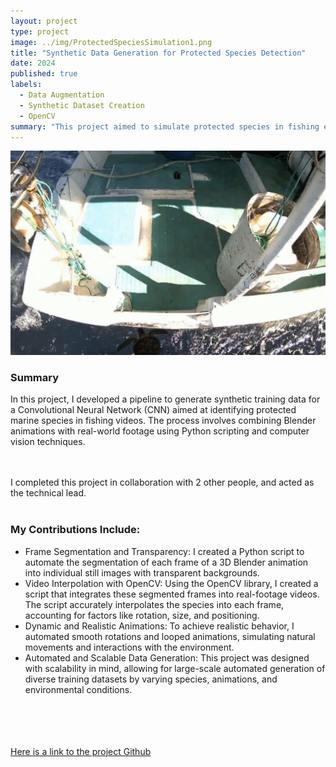 ```yaml
---
layout: project
type: project
image: ../img/ProtectedSpeciesSimulation1.png
title: "Synthetic Data Generation for Protected Species Detection"
date: 2024
published: true
labels:
  - Data Augmentation
  - Synthetic Dataset Creation
  - OpenCV
summary: "This project aimed to simulate protected species in fishing environments, generating realistic training data for a CNN to improve species identification accuracy."
---
```


<div class="text-center p-4">
  <img width="650px" src="../img/ProtectedSpeciesSimulation.png" class="img-thumbnail" >
</div>
<h3>Summary</h3>
<p>
In this project, I developed a pipeline to generate synthetic training data for a Convolutional Neural Network (CNN) aimed at identifying 
protected marine species in fishing videos. The process involves combining Blender animations with real-world footage using Python scripting 
and computer vision techniques.

<br><br>
I completed this project in collaboration with 2 other people, and acted as the technical lead.
<br><br>

<h3>My Contributions Include:</h3>

- Frame Segmentation and Transparency: I created a Python script to automate the segmentation of each frame of a 3D Blender animation into individual still images with transparent backgrounds. 
- Video Interpolation with OpenCV: Using the OpenCV library, I created a script that integrates these segmented frames into real-footage videos. The script accurately interpolates the species into each frame, accounting for factors like rotation, size, and positioning.
- Dynamic and Realistic Animations: To achieve realistic behavior, I automated smooth rotations and looped animations, simulating natural movements and interactions with the environment.
- Automated and Scalable Data Generation: This project was designed with scalability in mind, allowing for large-scale automated generation of diverse training datasets by varying species, animations, and environmental conditions.
<br><br>

<br><br>
<br>
<a href="https://github.com/aidotfish/pixels" target="_top">Here is a link to the project Github</a>
</p>
